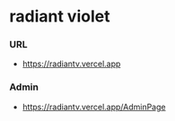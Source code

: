 # radiant violet

### URL
- https://radiantv.vercel.app

### Admin
- https://radiantv.vercel.app/AdminPage